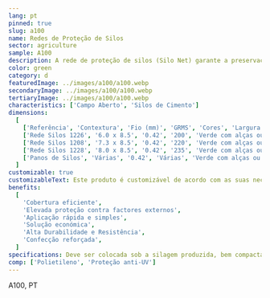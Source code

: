 ```yaml
---
lang: pt
pinned: true
slug: a100
name: Redes de Proteção de Silos
sector: agriculture
sample: A100
description: A rede de proteção de silos (Silo Net) garante a preservação da qualidade da silagem que produziu e que a mesma “não respire” (anaerobiose). É imprescindível para garantir uma boa silagem e uma correta ensilagem. Podemos fornecer esta rede em rolo ou costumizado em panos.
color: green
category: d
featuredImage: ../images/a100/a100.webp
secondaryImage: ../images/a100/a100.webp
tertiaryImage: ../images/a100/a100.webp
characteristics: ['Campo Aberto', 'Silos de Cimento']
dimensions:
  [
    ['Referência', 'Contextura', 'Fio (mm)', 'GRMS', 'Cores', 'Largura (m)', 'Comprimento (m)'],
    ['Rede Silos 1226', '6.0 x 8.5', '0.42', '200', 'Verde com alças ou liso', '4 / 5 / 6', '100 (standard)'],
    ['Rede Silos 1208', '7.3 x 8.5', '0.42', '220', 'Verde com alças ou liso', '4 / 5 / 6', '100 (standard)'],
    ['Rede Silos 1228', '8.0 x 8.5', '0.42', '235', 'Verde com alças ou liso', '4 / 5 / 6', '100 (standard)'],
    ['Panos de Silos', 'Várias', '0.42', 'Várias', 'Verde com alças ou liso', 'A pedido', 'A pedido'], 
  ]
customizable: true
customizableText: Este produto é customizável de acordo com as suas necessidades. Contacte-nos para mais informações.
benefits:
  [
    'Cobertura eficiente',
    'Elevada proteção contra factores externos',
    'Aplicação rápida e simples',
    'Solução económica',
    'Alta Durabilidade e Resistência',
    'Confecção reforçada',
  ]
specifications: Deve ser colocada sob a silagem produzida, bem compactada e cobrindo-a na totalidade. Para garantir que as extremidades fiquem bem seguras e evitar a entrada de ar, é recomendado a utilização de silo bags
comp: ['Polietileno', 'Proteção anti-UV']
---
```


A100, PT
